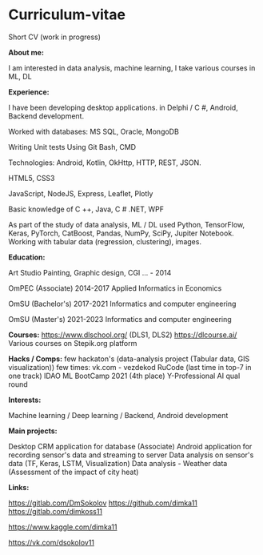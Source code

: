 # Curriculum-vitae
Short CV (work in progress)

**About me:**

I am interested in data analysis, machine learning, I take various courses in ML, DL

**Experience:**


I have been developing desktop applications.
in Delphi / C #, Android, Backend development.

Worked with databases: MS SQL, Oracle, MongoDB

Writing Unit tests
Using Git
Bash, CMD

Technologies:
Android, Kotlin, OkHttp, HTTP, REST, JSON.

HTML5, CSS3

JavaScript, NodeJS, Express, Leaflet, Plotly

Basic knowledge of C ++, Java, C # .NET, WPF

As part of the study of data analysis, ML / DL used Python, TensorFlow, Keras, PyTorch, CatBoost, Pandas, NumPy, SciPy, Jupiter Notebook.
Working with tabular data (regression, clustering), images.

**Education:**

Art Studio Painting, Graphic design, CGI ... - 2014

OmPEC (Associate) 2014-2017 Applied Informatics in Economics

OmSU (Bachelor's) 2017-2021 Informatics and computer engineering

OmSU (Master's)  2021-2023 Informatics and computer engineering

**Courses:**
https://www.dlschool.org/ (DLS1, DLS2)
https://dlcourse.ai/
Various courses on Stepik.org platform

**Hacks / Comps:**
few hackaton's (data-analysis project (Tabular data, GIS visualization))
few times: vk.com - vezdekod
RuCode (last time in top-7 in one track)
IDAO ML BootCamp 2021 (4th place)
Y-Professional AI qual round

**Interests:**

Machine learning / Deep learning / Backend, Android development

**Main projects:**

Desktop CRM application for database (Associate)
Android application for recording sensor's data and streaming to server
Data analysis on sensor's data (TF, Keras, LSTM, Visualization)
Data analysis - Weather data (Assessment of the impact of city heat)

**Links:**

https://gitlab.com/DmSokolov
https://github.com/dimka11
https://gitlab.com/dimkoss11

https://www.kaggle.com/dimka11

https://vk.com/dsokolov11
